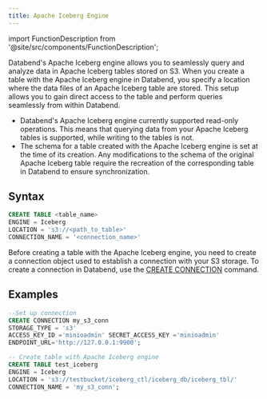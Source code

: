 ```yaml
---
title: Apache Iceberg Engine
---
```

import FunctionDescription from '@site/src/components/FunctionDescription';

<FunctionDescription description="Introduced or updated: v1.2.262"/>

Databend's Apache Iceberg engine allows you to seamlessly query and analyze data in Apache Iceberg tables stored on S3. When you create a table with the Apache Iceberg engine in Databend, you specify a location where the data files of an Apache Iceberg table are stored. This setup allows you to gain direct access to the table and perform queries seamlessly from within Databend.

- Databend's Apache Iceberg engine currently supported read-only operations. This means that querying data from your Apache Iceberg tables is supported, while writing to the tables is not.
- The schema for a table created with the Apache Iceberg engine is set at the time of its creation. Any modifications to the schema of the original Apache Iceberg table require the recreation of the corresponding table in Databend to ensure synchronization.

## Syntax

```sql
CREATE TABLE <table_name> 
ENGINE = Iceberg 
LOCATION = 's3://<path_to_table>' 
CONNECTION_NAME = '<connection_name>'
```

Before creating a table with the Apache Iceberg engine, you need to create a connection object used to establish a connection with your S3 storage. To create a connection in Databend, use the [CREATE CONNECTION](../../10-sql-commands/00-ddl/13-connection/create-connection.md) command.

## Examples

```sql
--Set up connection
CREATE CONNECTION my_s3_conn 
STORAGE_TYPE = 's3' 
ACCESS_KEY_ID ='minioadmin' SECRET_ACCESS_KEY ='minioadmin' 
ENDPOINT_URL='http://127.0.0.1:9900';

-- Create table with Apache Iceberg engine
CREATE TABLE test_iceberg
ENGINE = Iceberg 
LOCATION = 's3://testbucket/iceberg_ctl/iceberg_db/iceberg_tbl/' 
CONNECTION_NAME = 'my_s3_conn';
```